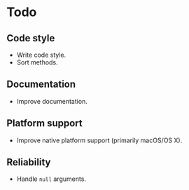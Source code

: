 # Todo #

## Code style ##
+ Write code style.
+ Sort methods.

## Documentation ##
+ Improve documentation.

## Platform support ##
+ Improve native platform support (primarily macOS/OS X).

## Reliability ##
+ Handle `null` arguments.
